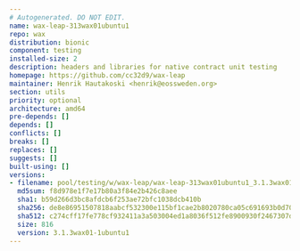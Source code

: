 ```yaml
---
# Autogenerated. DO NOT EDIT.
name: wax-leap-313wax01ubuntu1
repo: wax
distribution: bionic
component: testing
installed-size: 2
description: headers and libraries for native contract unit testing
homepage: https://github.com/cc32d9/wax-leap
maintainer: Henrik Hautakoski <henrik@eossweden.org>
section: utils
priority: optional
architecture: amd64
pre-depends: []
depends: []
conflicts: []
breaks: []
replaces: []
suggests: []
built-using: []
versions:
- filename: pool/testing/w/wax-leap/wax-leap-313wax01ubuntu1_3.1.3wax01-1ubuntu1_amd64.deb
  md5sum: f8d978e1f7e17b80a3f84e2b426c8aee
  sha1: b59d266d3bc8afdcb6f253ae72bfc1038dcb410b
  sha256: de8e86951507818aabcf532300e115bf1cae2b8020780ca05c691693b0d7055c
  sha512: c274cff17fe778cf932411a3a503004ed1a8036f512fe8900930f2467307d5d706fb3819557b92bee71c06847726861f60fa665d966bd7e0437fb7d8e251e1db
  size: 816
  version: 3.1.3wax01-1ubuntu1
---
```

